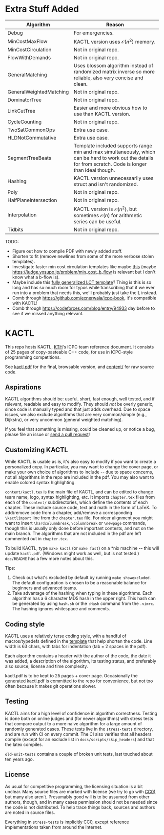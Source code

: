 # Extra Stuff Added

| Algorithm | Reason |
|---|---|
| Debug | For emergencies. |
| MinCostMaxFlow | KACTL version uses $\mathcal O(n^2)$ memory. |
| MinCostCirculation | Not in original repo. |
| FlowWithDemands | Not in original repo. |
| GeneralMatching | Uses blossom algorithm instead of randomized matrix inverse so more reliable, also very concise and clean. |
| GeneralWeightedMatching | Not in original repo. |
| DominatorTree | Not in original repo. |
| LinkCutTree | Easier and more obvious how to use than KACTL version. |
| CycleCounting | Not in original repo. |
| TwoSatCommonOps | Extra use case. |
| HLDNotCommutative | Extra use case. |
| SegmentTreeBeats | Template included supports range min and max simultaneously, which can be hard to work out the details for from scratch. Code is longer than ideal though. |
| Hashing | KACTL version unnecessarily uses struct and isn't randomized. |
| Poly | Not in original repo. |
| HalfPlaneIntersection | Not in original repo. |
| Interpolation | KACTL version is $\mathcal O(n^2)$, but sometimes $\mathcal O(n)$ for arithmetic series can be useful. |
| Tidbits | Not in original repo. |

TODO:
- Figure out how to compile PDF with newly added stuff.
- Shorten to fit (remove newlines from some of the more verbose stolen templates).
- Investigate faster min cost circulation templates like maybe [this](https://github.com/Laakeri/contestlib/blob/master/src/graph/circulation.cpp) (maybe https://judge.yosupo.jp/problem/min_cost_b_flow is relevant but I don't know what a b-flow is).
- Maybe include this [fully generalized LCT template](https://12tqian.github.io/cp-library/library/graphs/link-cut-tree.hpp)? Thing is this is so long and has so much room for typos while transcribing that if we ever run into a problem that needs this, we'll probably just take the L instead.
- Comb through https://github.com/ecnerwala/icpc-book, it's compatible with KACTL!
- Comb through https://codeforces.com/blog/entry/94933 day before to see if we missed anything relevant.

# KACTL

This repo hosts KACTL, [KTH](https://en.wikipedia.org/wiki/KTH_Royal_Institute_of_Technology)'s ICPC team reference document.
It consists of 25 pages of copy-pasteable C++ code, for use in ICPC-style programming competitions.

See [kactl.pdf](./kactl.pdf) for the final, browsable version, and [content/](./content/) for raw source code.

## Aspirations

KACTL algorithms should be: useful, short, fast enough, well tested, and if relevant, readable and easy to modify.
They should *not* be overly generic, since code is manually typed and that just adds overhead.
Due to space issues, we also exclude algorithms that are very common/simple (e.g., Dijkstra), or very uncommon (general weighted matching).

If you feel that something is missing, could be cleaned up, or notice a bug, please file an issue or [send a pull request](https://help.github.com/articles/fork-a-repo/)!

## Customizing KACTL

While KACTL is usable as is, it's also easy to modify if you want to create a personalized copy.
In particular, you may want to change the cover page, or make your own choice of algorithms to include --
due to space concerns, not all algorithms in the repo are included in the pdf.
You may also want to enable colored syntax highlighting.

`content/kactl.tex` is the main file of KACTL, and can be edited to change team name, logo, syntax highlighting, etc.
It imports `chapter.tex` files from each of the `content/` subdirectories, which define the contents of each chapter.
These include source code, text and math in the form of LaTeX.
To add/remove code from a chapter, add/remove a corresponding `\kactlimport` line from the `chapter.tex` file.
For nicer alignment you might want to insert `\hardcolumnbreak`, `\columnbreak` or `\newpage` commands,
though this is usually only done before important contests, and not on the main branch.
The algorithms that are not included in the pdf are left commented out in `chapter.tex`.

To build KACTL, type `make kactl` (or `make fast`) on a \*nix machine -- this will update `kactl.pdf`.
(Windows might work as well, but is not tested.) `doc/README` has a few more notes about this.

Tips:
1. Check out what's excluded by default by running `make showexcluded`.
The default configuration is chosen to be a reasonable balance for beginners
and advanced teams.
2. Take advantage of the hashing when typing in these algorithms. Each
algorithm has a 6 character MD5 hash in the upper right. This hash can be
generated by using `hash.sh` or the `:Hash` command from the `.vimrc`. The
hashing ignores whitespace and comments.

## Coding style

KACTL uses a relatively terse coding style, with a handful of macros/typedefs defined in the
[template](./content/contest/template.cpp) that help shorten the code.
Line width is 63 chars, with tabs for indentation (tab = 2 spaces in the pdf).

Each algorithm contains a header with the author of the code, the date it
was added, a description of the algorithm, its testing status, and preferably also
source, license and time complexity.

kactl.pdf is to be kept to 25 pages + cover page.
Occasionally the generated kactl.pdf is committed to the repo for convenience, but not too often because it makes git operations slower.

## Testing

KACTL aims for a high level of confidence in algorithm correctness.
Testing is done both on online judges and (for newer algorithms) with stress tests
that compare output to a more naive algorithm for a large amount of randomly generated cases.
These tests live in the `stress-tests` directory, and are run with CI on every commit. The CI also verifies that all headers compile (except for an exclude list in `docs/scripts/skip_headers`) and that the latex compiles.

`old-unit-tests` contains a couple of broken unit tests, last touched about ten years ago.

## License

As usual for competitive programming, the licensing situation is a bit unclear.
Many source files are marked with license (we try to go with
[CC0](https://creativecommons.org/share-your-work/public-domain/cc0/)), but many also aren't.
Presumably good will is to be assumed from other authors, though, and in many cases permission should not be needed since the code is not distributed.
To help trace things back, sources and authors are noted in source files.

Everything in `stress-tests` is implicitly CC0, except reference implementations taken from around the Internet.
